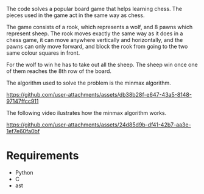 The code solves a popular board game that helps learning chess. The pieces used in the game act in the same way as chess.

The game consists of a rook, which represents a wolf, and 8 pawns which represent sheep. The rook moves exactly the same way as it does in a chess game, it can move anywhere vertically and horizontally, and the pawns can only move forward, and block the rook from going to the two same colour squares in front.

For the wolf to win he has to take out all the sheep. The sheep win once one of them reaches the 8th row of the board.

The algorithm used to solve the problem is the minmax algorithm.

https://github.com/user-attachments/assets/db38b28f-e647-43a5-8148-97147ffcc911

The following video ilustrates how the minmax algorithm works.

https://github.com/user-attachments/assets/24d85d9b-df41-42b7-aa3e-1ef7e60fa0bf

# Requirements

- Python
- C
- ast
